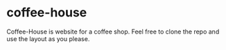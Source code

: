 # coffee-house

Coffee-House is website for a coffee shop.
Feel free to clone the repo and use the layout as you please. 
